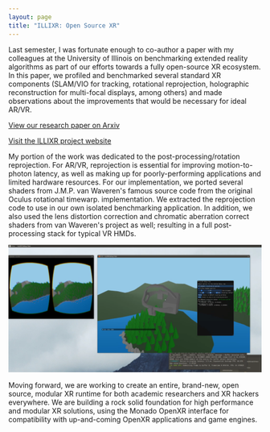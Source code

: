 ```yaml
---
layout: page
title: "ILLIXR: Open Source XR"
---
```


Last semester, I was fortunate enough to co-author a paper with my colleagues at the University of Illinois on benchmarking extended reality algorithms as part of our efforts towards a fully open-source XR ecosystem. In this paper, we profiled and benchmarked several standard XR components (SLAM/VIO for tracking, rotational reprojection, holographic reconstruction for multi-focal displays, among others) and made observations about the improvements that would be necessary for ideal AR/VR.

[View our research paper on Arxiv](https://arxiv.org/abs/2004.04643)

[Visit the ILLIXR project website](https://illixr.github.io)

My portion of the work was dedicated to the post-processing/rotation reprojection. For AR/VR, reprojection is essential for improving motion-to-photon latency, as well as making up for poorly-performing applications and limited hardware resources. For our implementation, we ported several shaders from  J.M.P. van Waveren's famous source code from the original Oculus rotational timewarp. implementation. We extracted the reprojection code to use in our own isolated benchmarking application.  In addition, we also used the lens distortion correction and chromatic aberration correct shaders from van Waveren's project as well; resulting in a full post-processing stack for typical VR HMDs.

![Screenshot](/images/timewarp.png)

Moving forward, we are working to create an entire, brand-new, open source, modular XR runtime for both academic researchers and XR hackers everywhere. We are building a rock solid foundation for high performance and modular XR solutions, using the Monado OpenXR interface for compatibility with up-and-coming OpenXR applications and game engines.




